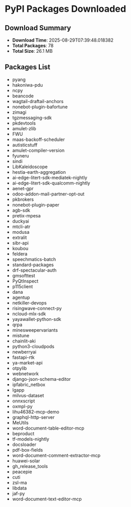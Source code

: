 # PyPI Packages Downloaded

## Download Summary
- **Download Time**: 2025-08-29T07:39:48.018382
- **Total Packages**: 78
- **Total Size**: 26.1 MB

## Packages List
- pyang
- hakoniwa-pdu
- ncpy
- beancode
- wagtail-draftail-anchors
- nonebot-plugin-bafortune
- zimagi
- tgzmessaging-sdk
- pkdevtools
- amulet-zlib
- FWU
- maas-backoff-scheduler
- autisticstuff
- amulet-compiler-version
- fyuneru
- sindi
- LibKaleidoscope
- hestia-earth-aggregation
- ai-edge-litert-sdk-mediatek-nightly
- ai-edge-litert-sdk-qualcomm-nightly
- aenet-gpr
- odoo-addon-mail-partner-opt-out
- pkbrokers
- nonebot-plugin-paper
- agb-sdk
- pretix-mpesa
- duckyai
- mtcli-atr
- modusa
- extralit
- sibr-api
- koubou
- feldera
- speechmatics-batch
- standard-packages
- drf-spectacular-auth
- gmsofttest
- PyQtInspect
- p115client
- dana
- agentup
- netkiller-devops
- risingwave-connect-py
- ncloud-mlx-sdk
- yayawallet-python-sdk
- qrpa
- minesweepervariants
- mistune
- chainlit-aki
- python3-cloudpods
- newberryai
- fastapi-rtk
- ya-market-api
- otpylib
- webnetwork
- django-json-schema-editor
- ipfabric_netbox
- lgapp
- milvus-dataset
- onnxscript
- oxmpl-py
- lihu46382-mcp-demo
- graphql-http-server
- MeUtils
- word-document-table-editor-mcp
- beproduct
- tf-models-nightly
- docsloader
- pdf-box-fields
- word-document-comment-extractor-mcp
- huawei-solar
- gh_release_tools
- peacepie
- cuti
- zsl-ma
- libdata
- jaf-py
- word-document-text-editor-mcp
